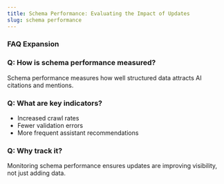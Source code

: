 ```yaml
---
title: Schema Performance: Evaluating the Impact of Updates
slug: schema performance
---
```


### FAQ Expansion
### Q: How is schema performance measured?
Schema performance measures how well structured data attracts AI citations and mentions.

### Q: What are key indicators?
- Increased crawl rates
- Fewer validation errors
- More frequent assistant recommendations

### Q: Why track it?
Monitoring schema performance ensures updates are improving visibility, not just adding data.